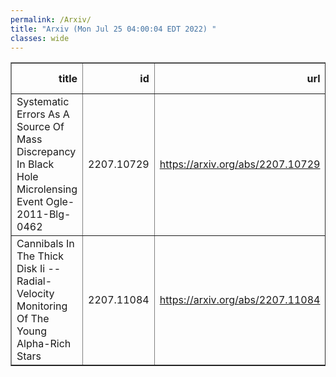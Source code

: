 ```yaml
---
permalink: /Arxiv/
title: "Arxiv (Mon Jul 25 04:00:04 EDT 2022) "
classes: wide
---
```

<table border="1" class="dataframe">
  <thead>
    <tr style="text-align: right;">
      <th>title</th>
      <th>id</th>
      <th>url</th>
      <th>authors</th>
      <th>Local Authors</th>
    </tr>
  </thead>
  <tbody>
    <tr>
      <td>Systematic Errors As A Source Of Mass Discrepancy In Black Hole   Microlensing Event Ogle-2011-Blg-0462</td>
      <td>2207.10729</td>
      <td><a href="https://arxiv.org/abs/2207.10729" target="_blank">https://arxiv.org/abs/2207.10729</a></td>
      <td>Przemek Mroz, Andrzej Udalski, Andrew Gould</td>
      <td>Andrew Gould</td>
    </tr>
    <tr>
      <td>Cannibals In The Thick Disk Ii -- Radial-Velocity Monitoring Of The   Young Alpha-Rich Stars</td>
      <td>2207.11084</td>
      <td><a href="https://arxiv.org/abs/2207.11084" target="_blank">https://arxiv.org/abs/2207.11084</a></td>
      <td>P. Jofre, A. Jorissen, C. Aguilera-Gomez, S. Van Eck, J. Tayar, M. Pinsonneault, J. Zinn, S. Goriely, H. Van Winckel</td>
      <td>Marc Pinsonneault</td>
    </tr>
  </tbody>
</table>